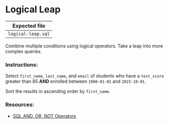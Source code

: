 # Logical Leap

| Expected file  |
| -------------- |
| `logical-leap.sql` |

Combine multiple conditions using logical operators. Take a leap into more complex queries.

### Instructions:

Select `first_name`, `last_name`, and `email` of students who have a `test_score` greater than 85 **AND** enrolled between `1900-01-01` and `2023-10-01`.

Sort the results in ascending order by `first_name`.

### Resources:

- [SQL AND, OR, NOT Operators](https://www.w3schools.com/sql/sql_and_or.asp)
